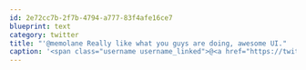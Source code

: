 ```yaml
---
id: 2e72cc7b-2f7b-4794-a777-83f4afe16ce7
blueprint: text
category: twitter
title: "'@memolane Really like what you guys are doing, awesome UI."
caption: '<span class="username username_linked">@<a href="https://twitter.com/memolane" title="Memolane">memolane</a></span> Really like what you guys are doing, awesome UI.'
---
```

